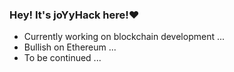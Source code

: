 ### Hey! It's joYyHack here!❤️
- Currently working on blockchain development ...
- Bullish on Ethereum ...
- To be continued ...

